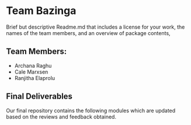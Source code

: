 # Team Bazinga

Brief but descriptive Readme.md that includes a license for your work, the names of the team
members, and an overview of package contents,

## Team Members:

  * Archana Raghu
  * Cale Marxsen
  * Ranjitha Elaprolu

## Final Deliverables

Our final repository contains the following modules which are updated based on the reviews and feedback obtained.


